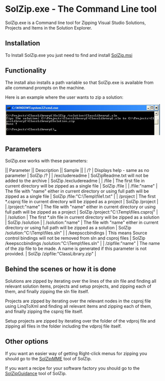 # SolZip.exe - The Command Line tool

SolZip.exe is a Command line tool for Zipping Visual Studio Solutions, Projects and Items in the Solution Explorer. 

## Installation

To Install SolZip.exe you just need to find and install [SolZip.msi](http://solzip.codeplex.com/releases/view/72939)

## Functionality

The install also installs a path variable so that SolZip.exe is available from alle command prompts on the machine.

Here is an example where the user wants to zip a solution:

![](SolZip.exe_Dosprompt.jpg)

## Parameters

SolZip.exe works with these parameters:

|| Parameter || Description || Sample ||
| /? | Displays help - same as no parameter | SolZip /? |
| /excludereadme | SolZipReadme.txt will not be added to the archive | SolZip /excludereadme |
| /file | The first file in current directory will be zipped as a single file | SolZip /file |
| /file:"name" | The file with "name" either in current directory or using full path will be zipped as a single file | SolZip /file:"C:\Temp\file1.txt" |
| /project | The first *.csproj file in current directory will be zipped as a project | SolZip /project | 
| /project:"name" | The file with "name" either in current directory or using full path will be zipped as a project | SolZip /project:"C:\Temp\files.csproj" |
| /solution | The first *.sln file in current directory will be zipped as a solution | SolZip /solution | 
| /solution:"name" | The file with "name" either in current directory or using full path will be zipped as a solution | SolZip /solution:"C:\Temp\files.sln" |
| /keepsccbindings | This means Source control bindings will not be removed from sln and csproj files | SolZip /keepsccbindings /solution:"C:\Temp\files.sln" |
| /zipfile:"name" | The name of the zip file to be made. A name is generated if this parameter is not provided. | SolZip /zipfile:"ClassLibrary.zip" | 

## Behind the scenes or how it is done

Solutions are zipped by iterating over the lines of the sln file and finding all relevant solution items, projects and setup projects, and zipping each of them, and finally zipping the sln file itself.

Projects are zipped by iterating over the relevant nodes in the csproj file using LinqToXml and finding all relevant items and zipping each of them, and finally zipping the csproj file itself.

Setup projects are zipped by iterating over the folder of the vdproj file and zipping all files in the folder including the vdproj file itself.

## Other options

If you want an easier way of getting Right-click menus for zipping you should go to the [SolZipMME](SolZipMME) tool of SolZip.

If you want a recipe for your software factory you should go to the [SolZipGuidance](SolZipGuidance) tool of SolZip.